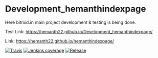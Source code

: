 # Development_hemanthindexpage
Here bitroid.in main project development & testing is being done.

Test Link: https://hemanth22.github.io/Development_hemanthindexpage/

Link: https://hemanth22.github.io/hemanthindexpage/

[![Travis](https://img.shields.io/travis/rust-lang/rust.svg?style=plastic)]()
[![Jenkins coverage](https://img.shields.io/jenkins/c/https/jenkins.qa.ubuntu.com/view/Utopic/view/All/job/address-book-service-utopic-i386-ci.svg?style=plastic)]()
[![Release](https://img.shields.io/badge/release-August%202018-brightgreen.svg)]()
